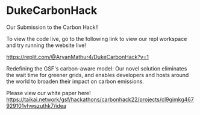 # DukeCarbonHack
Our Submission to the Carbon Hack!!

To view the code live, go to the following link to view our repl workspace and try running the website live! 

https://replit.com/@AryanMathur4/DukeCarbonHack?v=1 

Redefining the GSF's carbon-aware model: Our novel solution eliminates the wait time for greener grids, and enables developers and hosts around the world to broaden their impact on carbon emissions.

Please view our white paper here!
https://taikai.network/gsf/hackathons/carbonhack22/projects/cl9gimkg467929101vhwszuthk7/idea

